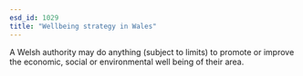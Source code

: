 ```yaml
---
esd_id: 1029
title: "Wellbeing strategy in Wales"
---
```


A Welsh authority may do anything (subject to limits) to promote or improve the economic, social or environmental well being of their area.

